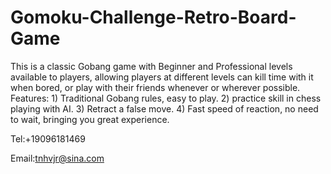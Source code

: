 # Gomoku-Challenge-Retro-Board-Game

This is a classic Gobang game with Beginner and Professional  levels available to players, allowing players at different levels can kill time with it when bored, or play with their friends whenever or wherever possible.  Features: 1) Traditional Gobang rules, easy to play. 2) practice skill in chess playing with AI. 3) Retract a false move. 4) Fast speed of reaction, no need to wait, bringing you great experience.

Tel:+19096181469

Email:tnhvjr@sina.com
